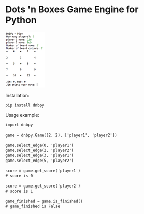 Dots 'n Boxes Game Engine for Python
====================================

<img src="https://raw.githubusercontent.com/lantunes/dnbpy/master/resources/screenshot.png" width="25%"/>

Installation:
```
pip install dnbpy
```

Usage example:
```
import dnbpy

game = dnbpy.Game((2, 2), ['player1', 'player2'])

game.select_edge(0, 'player1')
game.select_edge(2, 'player2')
game.select_edge(3, 'player1')
game.select_edge(5, 'player2')

score = game.get_score('player1')
# score is 0

score = game.get_score('player2')
# score is 1

game_finished = game.is_finished()
# game_finished is False
```
